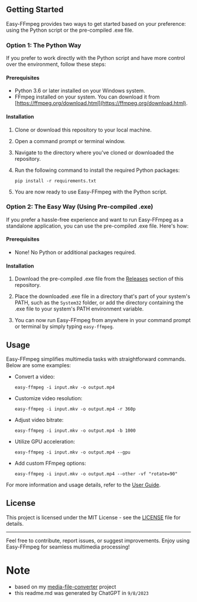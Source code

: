 ## Getting Started

Easy-FFmpeg provides two ways to get started based on your preference: using the Python script or the pre-compiled .exe file.

### Option 1: The Python Way

If you prefer to work directly with the Python script and have more control over the environment, follow these steps:

#### Prerequisites

- Python 3.6 or later installed on your Windows system.
- FFmpeg installed on your system. You can download it from [https://ffmpeg.org/download.html](https://ffmpeg.org/download.html).

#### Installation

1. Clone or download this repository to your local machine.

2. Open a command prompt or terminal window.

3. Navigate to the directory where you've cloned or downloaded the repository.

4. Run the following command to install the required Python packages:

   ```shell
   pip install -r requirements.txt
   ```

5. You are now ready to use Easy-FFmpeg with the Python script.

### Option 2: The Easy Way (Using Pre-compiled .exe)

If you prefer a hassle-free experience and want to run Easy-FFmpeg as a standalone application, you can use the pre-compiled .exe file. Here's how:

#### Prerequisites

- None! No Python or additional packages required.

#### Installation

1. Download the pre-compiled .exe file from the [Releases](https://github.com/your-repo/easy-ffmpeg/releases) section of this repository.

2. Place the downloaded .exe file in a directory that's part of your system's PATH, such as the `System32` folder, or add the directory containing the .exe file to your system's PATH environment variable.

3. You can now run Easy-FFmpeg from anywhere in your command prompt or terminal by simply typing `easy-ffmpeg`.

## Usage

Easy-FFmpeg simplifies multimedia tasks with straightforward commands. Below are some examples:

- Convert a video:

  ```shell
  easy-ffmpeg -i input.mkv -o output.mp4
  ```

- Customize video resolution:

  ```shell
  easy-ffmpeg -i input.mkv -o output.mp4 -r 360p
  ```

- Adjust video bitrate:

  ```shell
  easy-ffmpeg -i input.mkv -o output.mp4 -b 1000
  ```

- Utilize GPU acceleration:

  ```shell
  easy-ffmpeg -i input.mkv -o output.mp4 --gpu
  ```

- Add custom FFmpeg options:

  ```shell
  easy-ffmpeg -i input.mkv -o output.mp4 --other -vf "rotate=90"
  ```

For more information and usage details, refer to the [User Guide](user-guide.md).

## License

This project is licensed under the MIT License - see the [LICENSE](LICENSE) file for details.

---

Feel free to contribute, report issues, or suggest improvements. Enjoy using Easy-FFmpeg for seamless multimedia processing!

# Note

- based on my [media-file-converter](https://github.com/hirusha-adi/media-file-converter) project
- this readme.md was generated by ChatGPT in `9/8/2023`
